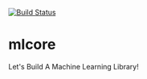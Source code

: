 [![Build Status](https://travis-ci.org/bpesquet/mlcore.svg?branch=master)](https://travis-ci.org/bpesquet/mlcore)

# mlcore

Let's Build A Machine Learning Library!
